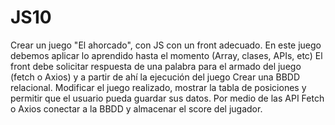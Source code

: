 # JS10

Crear un juego "El ahorcado", con JS con un front adecuado.
En este juego debemos aplicar lo aprendido hasta el momento (Array, clases, APIs, etc)
El front debe solicitar respuesta de una palabra para el armado del juego (fetch o Axios) y a partir de ahí la ejecución del juego
Crear una BBDD relacional.
Modificar el juego realizado, mostrar la tabla de posiciones y permitir que el usuario pueda guardar sus datos.
Por medio de las API Fetch o Axios conectar a la BBDD y almacenar el score del jugador.
